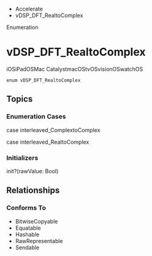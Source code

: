

- Accelerate
-  vDSP_DFT_RealtoComplex 

Enumeration

# vDSP_DFT_RealtoComplex

iOSiPadOSMac CatalystmacOStvOSvisionOSwatchOS

``` source
enum vDSP_DFT_RealtoComplex
```

## Topics

### Enumeration Cases

case interleaved_ComplextoComplex

case interleaved_RealtoComplex

### Initializers

init?(rawValue: Bool)

## Relationships

### Conforms To

- BitwiseCopyable
- Equatable
- Hashable
- RawRepresentable
- Sendable

